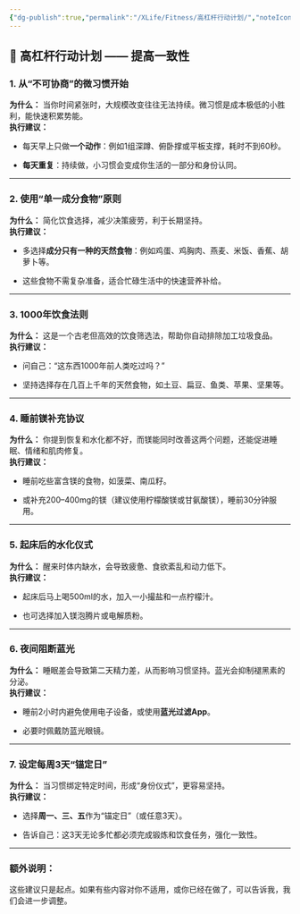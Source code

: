 ```yaml
---
{"dg-publish":true,"permalink":"/XLife/Fitness/高杠杆行动计划/","noteIcon":""}
---
```



## 🔧 高杠杆行动计划 —— 提高一致性

### 1. **从“不可协商”的微习惯开始**

**为什么：** 当你时间紧张时，大规模改变往往无法持续。微习惯是成本极低的小胜利，能快速积累势能。  
**执行建议：**

- 每天早上只做**一个动作**：例如1组深蹲、俯卧撑或平板支撑，耗时不到60秒。
    
- **每天重复**：持续做，小习惯会变成你生活的一部分和身份认同。
    

---

### 2. **使用“单一成分食物”原则**

**为什么：** 简化饮食选择，减少决策疲劳，利于长期坚持。  
**执行建议：**

- 多选择**成分只有一种的天然食物**：例如鸡蛋、鸡胸肉、燕麦、米饭、香蕉、胡萝卜等。
    
- 这些食物不需复杂准备，适合忙碌生活中的快速营养补给。
    

---

### 3. **1000年饮食法则**

**为什么：** 这是一个古老但高效的饮食筛选法，帮助你自动排除加工垃圾食品。  
**执行建议：**

- 问自己：“这东西1000年前人类吃过吗？”
    
- 坚持选择存在几百上千年的天然食物，如土豆、扁豆、鱼类、苹果、坚果等。
    

---

### 4. **睡前镁补充协议**

**为什么：** 你提到恢复和水化都不好，而镁能同时改善这两个问题，还能促进睡眠、情绪和肌肉修复。  
**执行建议：**

- 睡前吃些富含镁的食物，如菠菜、南瓜籽。
    
- 或补充200–400mg的镁（建议使用柠檬酸镁或甘氨酸镁），睡前30分钟服用。
    

---

### 5. **起床后的水化仪式**

**为什么：** 醒来时体内缺水，会导致疲惫、食欲紊乱和动力低下。  
**执行建议：**

- 起床后马上喝500ml的水，加入一小撮盐和一点柠檬汁。
    
- 也可选择加入镁泡腾片或电解质粉。
    

---

### 6. **夜间阻断蓝光**

**为什么：** 睡眠差会导致第二天精力差，从而影响习惯坚持。蓝光会抑制褪黑素的分泌。  
**执行建议：**

- 睡前2小时内避免使用电子设备，或使用**蓝光过滤App**。
    
- 必要时佩戴防蓝光眼镜。
    

---

### 7. **设定每周3天“锚定日”**

**为什么：** 当习惯绑定特定时间，形成“身份仪式”，更容易坚持。  
**执行建议：**

- 选择**周一、三、五**作为“锚定日”（或任意3天）。
    
- 告诉自己：这3天无论多忙都必须完成锻炼和饮食任务，强化一致性。
    

---

### 额外说明：

这些建议只是起点。如果有些内容对你不适用，或你已经在做了，可以告诉我，我们会进一步调整。
